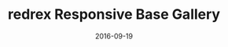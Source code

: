---
layout: site
title: "redrex Responsive Base Gallery"
date: 2016-09-19
categories: [community]
version: 1.5.8
major: 1
minor: 5
patch: 8
slug: redrex-responsive-base-gallery
link: http://demos.redrex.co.uk/responsive-base-gallery/arthouse/#/1
submitter: lpolepeddi
permalink: /sites/:slug
---